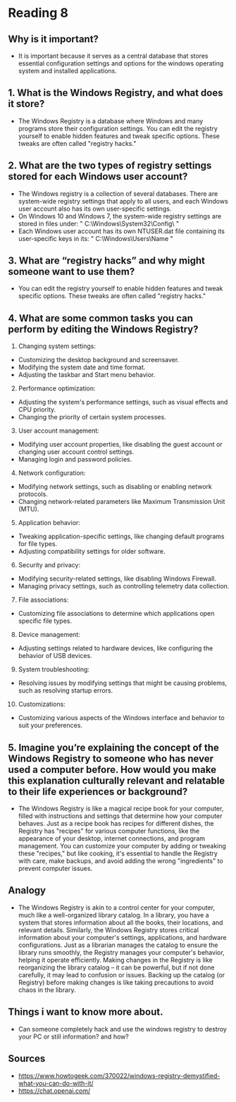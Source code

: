 # Reading 8

## Why is it important? 
- It is important because it serves as a central database that stores essential configuration settings and options for the windows operating system and installed applications.

## 1. What is the Windows Registry, and what does it store?
- The Windows Registry is a database where Windows and many programs store their configuration settings. You can edit the registry yourself to enable hidden features and tweak specific options. These tweaks are often called "registry hacks."

## 2. What are the two types of registry settings stored for each Windows user account?
- The Windows registry is a collection of several databases. There are system-wide registry settings that apply to all users, and each Windows user account also has its own user-specific settings.
- On Windows 10 and Windows 7, the system-wide registry settings are stored in files under: " C:\Windows\System32\Config\ "
- Each Windows user account has its own NTUSER.dat file containing its user-specific keys in its: " C:\Windows\Users\Name "

## 3. What are “registry hacks” and why might someone want to use them?
- You can edit the registry yourself to enable hidden features and tweak specific options. These tweaks are often called "registry hacks."

## 4. What are some common tasks you can perform by editing the Windows Registry?
1. Changing system settings:

- Customizing the desktop background and screensaver.
- Modifying the system date and time format.
- Adjusting the taskbar and Start menu behavior.
2. Performance optimization:

- Adjusting the system's performance settings, such as visual effects and CPU priority.
- Changing the priority of certain system processes.
3. User account management:

- Modifying user account properties, like disabling the guest account or changing user account control settings.
- Managing login and password policies.
4. Network configuration:

- Modifying network settings, such as disabling or enabling network protocols.
- Changing network-related parameters like Maximum Transmission Unit (MTU).
5. Application behavior:

- Tweaking application-specific settings, like changing default programs for file types.
- Adjusting compatibility settings for older software.
6. Security and privacy:

- Modifying security-related settings, like disabling Windows Firewall.
- Managing privacy settings, such as controlling telemetry data collection.
7. File associations:

- Customizing file associations to determine which applications open specific file types.
8. Device management:

- Adjusting settings related to hardware devices, like configuring the behavior of USB devices.
9. System troubleshooting:

- Resolving issues by modifying settings that might be causing problems, such as resolving startup errors.
10. Customizations:

- Customizing various aspects of the Windows interface and behavior to suit your preferences.

## 5. Imagine you’re explaining the concept of the Windows Registry to someone who has never used a computer before. How would you make this explanation culturally relevant and relatable to their life experiences or background?
- The Windows Registry is like a magical recipe book for your computer, filled with instructions and settings that determine how your computer behaves. Just as a recipe book has recipes for different dishes, the Registry has "recipes" for various computer functions, like the appearance of your desktop, internet connections, and program management. You can customize your computer by adding or tweaking these "recipes," but like cooking, it's essential to handle the Registry with care, make backups, and avoid adding the wrong "ingredients" to prevent computer issues.

## Analogy
- The Windows Registry is akin to a control center for your computer, much like a well-organized library catalog. In a library, you have a system that stores information about all the books, their locations, and relevant details. Similarly, the Windows Registry stores critical information about your computer's settings, applications, and hardware configurations. Just as a librarian manages the catalog to ensure the library runs smoothly, the Registry manages your computer's behavior, helping it operate efficiently. Making changes in the Registry is like reorganizing the library catalog – it can be powerful, but if not done carefully, it may lead to confusion or issues. Backing up the catalog (or Registry) before making changes is like taking precautions to avoid chaos in the library.

## Things i want to know more about.
- Can someone completely hack and use the windows registry to destroy your PC or still information? and how?

## Sources
- https://www.howtogeek.com/370022/windows-registry-demystified-what-you-can-do-with-it/
- https://chat.openai.com/
